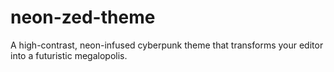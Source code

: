 # neon-zed-theme
A high-contrast, neon-infused cyberpunk theme that transforms your editor into a futuristic megalopolis.
